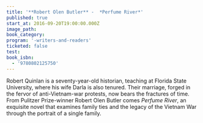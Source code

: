 ```yaml
---
title: '**Robert Olen Butler** -  *Perfume River*'
published: true
start_at: 2016-09-20T19:00:00.000Z
image_path:
book_category:
program: '-writers-and-readers'
ticketed: false
test:
book_isbn:
  - '9780802125750'
---
```



Robert Quinlan is a seventy-year-old historian, teaching at Florida State University, where his wife Darla is also tenured. Their marriage, forged in the fervor of anti-Vietnam-war protests, now bears the fractures of time. From Pulitzer Prize-winner Robert Olen Butler comes *Perfume River*, an exquisite novel that examines family ties and the legacy of the Vietnam War through the portrait of a single family.